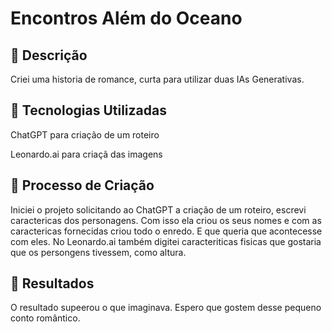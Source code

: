 # Encontros Além do Oceano

## 📒 Descrição
Criei uma historia de romance, curta para utilizar duas IAs Generativas.

## 🤖 Tecnologias Utilizadas
ChatGPT para criação de um roteiro

Leonardo.ai para criaçã das imagens

## 🧐 Processo de Criação
Iniciei o projeto solicitando ao ChatGPT a criação de um roteiro, escrevi caractericas dos personagens.
Com isso ela criou os seus nomes e com as caractericas fornecidas criou todo o enredo.
E que queria que acontecesse com eles.
No Leonardo.ai também digitei caracteriticas fisicas que gostaria que os persongens tivessem, como altura.

## 🚀 Resultados
O resultado supeerou o que imaginava. Espero que gostem desse pequeno conto romântico.
